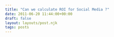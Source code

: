 ```yaml
---
title: "Can we calculate ROI for Social Media ?"
date: 2011-06-20 11:44:00+00:00
draft: false
layout: layouts/post.njk
tags: posts
---
```


    

      

 
